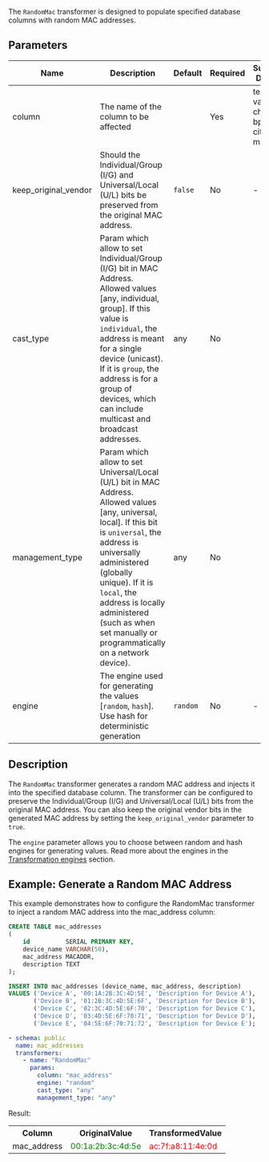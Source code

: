 The `RandomMac` transformer is designed to populate specified database columns with random MAC addresses.

## Parameters

| Name                 | Description                                                                                                                                                                                                                                                                                                                  | Default  | Required | Supported DB types                           |
|----------------------|------------------------------------------------------------------------------------------------------------------------------------------------------------------------------------------------------------------------------------------------------------------------------------------------------------------------------|----------|----------|----------------------------------------------|
| column               | The name of the column to be affected                                                                                                                                                                                                                                                                                        |          | Yes      | text, varchar, char, bpchar, citext, macaddr |
| keep_original_vendor | Should the Individual/Group (I/G) and Universal/Local (U/L) bits be preserved from the original MAC address.                                                                                                                                                                                                                 | `false`  | No       | -                                            |
| cast_type            | Param which allow to set Individual/Group (I/G) bit in MAC Address. Allowed values [any, individual, group]. If this value is `individual`, the address is meant for a single device (unicast). If it is `group`, the address is for a group of devices, which can include multicast and broadcast addresses.                | any      | No       |                                              |
| management_type      | Param which allow to set Universal/Local (U/L) bit in MAC Address. Allowed values [any, universal, local]. If this bit is `universal`, the address is universally administered (globally unique). If it is `local`, the address is locally administered (such as when set manually or programmatically on a network device). | any      | No       |                                              |
| engine               | The engine used for generating the values [`random`, `hash`]. Use hash for deterministic generation                                                                                                                                                                                                                          | `random` | No       | -                                            |

## Description

The `RandomMac` transformer generates a random MAC address and injects it into the specified database column. The
transformer can be configured to preserve the Individual/Group (I/G) and Universal/Local (U/L) bits from the original
MAC address. You can also keep the original vendor bits in the generated MAC address by setting
the `keep_original_vendor` parameter to `true`.

The `engine` parameter allows you to choose between random and hash engines for generating values. Read more about the
engines in the [Transformation engines](../transformation_engines.md) section.

## Example: Generate a Random MAC Address

This example demonstrates how to configure the RandomMac transformer to inject a random MAC address into the
mac_address column:

```sql title="Create table mac_addresses and insert data"
CREATE TABLE mac_addresses
(
    id          SERIAL PRIMARY KEY,
    device_name VARCHAR(50),
    mac_address MACADDR,
    description TEXT
);

INSERT INTO mac_addresses (device_name, mac_address, description)
VALUES ('Device A', '00:1A:2B:3C:4D:5E', 'Description for Device A'),
       ('Device B', '01:2B:3C:4D:5E:6F', 'Description for Device B'),
       ('Device C', '02:3C:4D:5E:6F:70', 'Description for Device C'),
       ('Device D', '03:4D:5E:6F:70:71', 'Description for Device D'),
       ('Device E', '04:5E:6F:70:71:72', 'Description for Device E');

```

```yaml title="RandomPerson transformer example"
- schema: public
  name: mac_addresses
  transformers:
    - name: "RandomMac"
      params:
        column: "mac_address"
        engine: "random"
        cast_type: "any"
        management_type: "any"
```

Result:

<table>
<tr>
<th>Column</th><th>OriginalValue</th><th>TransformedValue</th>
</tr>
<tr>
<td>mac_address</td><td><span style="color:green">00:1a:2b:3c:4d:5e</span></td><td><span style="color:red">ac:7f:a8:11:4e:0d</span></td>
</tr>
</table>
